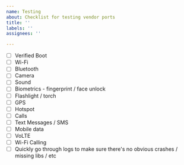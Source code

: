 ```yaml
---
name: Testing
about: Checklist for testing vendor ports
title: ''
labels: ''
assignees: ''

---
```


- [ ] Verified Boot
- [ ] Wi-Fi
- [ ] Bluetooth
- [ ] Camera
- [ ] Sound
- [ ] Biometrics - fingerprint / face unlock
- [ ] Flashlight / torch
- [ ] GPS
- [ ] Hotspot
- [ ] Calls
- [ ] Text Messages / SMS
- [ ] Mobile data
- [ ] VoLTE
- [ ] Wi-Fi Calling
- [ ] Quickly go through logs to make sure there's no obvious crashes / missing libs / etc
